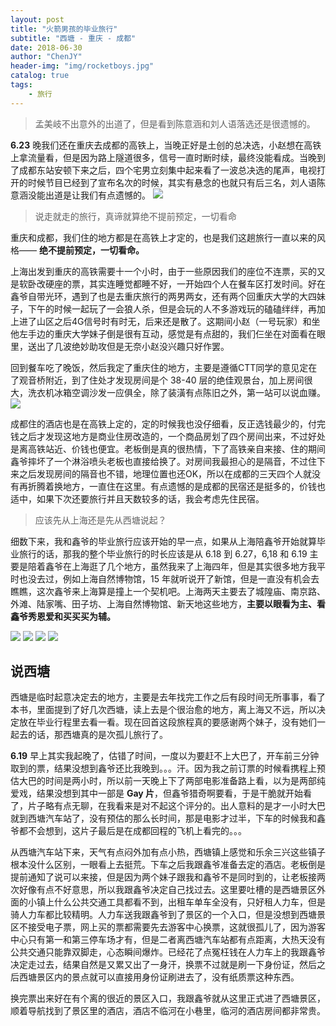 ```yaml
---
layout: post
title: "火箭男孩的毕业旅行"
subtitle: "西塘 - 重庆 - 成都"
date: 2018-06-30
author: "ChenJY"
header-img: "img/rocketboys.jpg"
catalog: true
tags: 
    - 旅行
---
```


> 孟美岐不出意外的出道了，但是看到陈意涵和刘人语落选还是很遗憾的。

**6.23** 晚我们还在重庆去成都的高铁上，当晚正好是土创的总决选，小赵想在高铁上拿流量看，但是因为路上隧道很多，信号一直时断时续，最终没能看成。当晚到了成都东站安顿下来之后，四个宅男立刻集中起来看了一波总决选的尾声，电视打开的时候节目已经到了宣布名次的时候，其实有悬念的也就只有后三名，刘人语陈意涵没能出道是让我们有点遗憾的。
![](http://o9oomuync.bkt.clouddn.com/biye1.jpg)

> 说走就走的旅行，真谛就算绝不提前预定，一切看命

重庆和成都，我们住的地方都是在高铁上才定的，也是我们这趟旅行一直以来的风格—— **绝不提前预定，一切看命。** 

上海出发到重庆的高铁需要十一个小时，由于一些原因我们的座位不连票，买的又是软卧改硬座的票，其实连睡觉都睡不好，一开始四个人在餐车区打发时间。好在鑫爷自带光环，遇到了也是去重庆旅行的两男两女，还有两个回重庆大学的大四妹子，下午的时候一起玩了一会狼人杀，但是会玩的人不多游戏玩的磕磕绊绊，再加上进了山区之后4G信号时有时无，后来还是散了。这期间小赵（一号玩家）和坐他左手边的重庆大学妹子倒是很有互动，感觉是有点甜的，我们仨坐在对面看在眼里，送出了几波绝妙助攻但是无奈小赵没兴趣只好作罢。

回到餐车吃了晚饭，然后我定了重庆住的地方，主要是遵循CTT同学的意见定在了观音桥附近，到了住处才发现房间是个 38-40 层的绝佳观景台，加上房间很大，洗衣机冰箱空调沙发一应俱全，除了装潢有点陈旧之外，第一站可以说血赚。
![](http://o9oomuync.bkt.clouddn.com/biye2.jpg)

成都住的酒店也是在高铁上定的，定的时候我也没仔细看，反正选钱最少的，付完钱之后才发现这地方是商业住房改造的，一个商品房划了四个房间出来，不过好处是离高铁站近、价钱也便宜。老板倒是真的很热情，下了高铁亲自来接、住的期间鑫爷摔坏了一个淋浴喷头老板也直接给换了。对房间我最担心的是隔音，不过住下来之后发现房间的隔音也不错，地理位置也还OK，所以在成都的三天四个人就没有再折腾着换地方，一直住在这里。有点遗憾的是成都的民宿还是挺多的，价钱也适中，如果下次还要旅行并且天数较多的话，我会考虑先住民宿。

> 应该先从上海还是先从西塘说起？

细数下来，我和鑫爷的毕业旅行应该开始的早一点，如果从上海陪鑫爷开始就算毕业旅行的话，那我的整个毕业旅行的时长应该是从 6.18 到 6.27，6,18 和 6.19 主要是陪着鑫爷在上海逛了几个地方，虽然我来了上海四年，但是其实很多地方我平时也没去过，例如上海自然博物馆，15 年就听说开了新馆，但是一直没有机会去瞧瞧，这次鑫爷来上海算是撞上一个契机吧。上海两天主要去了城隍庙、南京路、外滩、陆家嘴、田子坊、上海自然博物馆、新天地这些地方，**主要以眼看为主、看鑫爷秀恩爱和买买买为辅。**

![](http://o9oomuync.bkt.clouddn.com/biye3.jpg)
![](http://o9oomuync.bkt.clouddn.com/biye4.jpg)
![](http://o9oomuync.bkt.clouddn.com/biye5.jpg)
![](http://o9oomuync.bkt.clouddn.com/biye6.jpg)

## 说西塘

西塘是临时起意决定去的地方，主要是去年找完工作之后有段时间无所事事，看了本书，里面提到了好几次西塘，读上去是个很治愈的地方，离上海又不远，所以决定放在毕业行程里去看一看。现在回首这段旅程真的要感谢两个妹子，没有她们一起去的话，那西塘真的是次孤儿旅行了。

**6.19** 早上其实我起晚了，估错了时间，一度以为要赶不上大巴了，开车前三分钟取到的票，结果没想到鑫爷还比我晚到。。。汗。因为我之前订票的时候看携程上预估大巴的时间是两小时，所以前一天晚上下了两部电影准备路上看，以为是两部纯爱戏，结果没想到其中一部是 **Gay 片**，但鑫爷猎奇啊要看，于是干脆就开始看了，片子略有点无聊，在我看来是对不起这个评分的。出人意料的是才一小时大巴就到西塘汽车站了，没有预估的那么长时间，那是电影才过半，下车的时候我和鑫爷都不会想到，这片子最后是在成都回程的飞机上看完的。。。

从西塘汽车站下来，天气有点闷外加有点小热，西塘镇上感觉和乐余三兴这些镇子根本没什么区别，一眼看上去挺荒。下车之后我跟鑫爷准备去定的酒店。老板倒是提前通知了说可以来接，但是因为两个妹子跟我和鑫爷不是同时到的，让老板接两次好像有点不好意思，所以我跟鑫爷决定自己找过去。这里要吐槽的是西塘景区外面的小镇上什么公共交通工具都看不到，出租车单车全没有，只好租人力车，但是骑人力车都比较精明。人力车送我跟鑫爷到了景区的一个入口，但是没想到西塘景区不接受电子票，网上买的票都需要先去游客中心换票，这就很孤儿了，因为游客中心只有第一和第三停车场才有，但是二者离西塘汽车站都有点距离，大热天没有公共交通只能靠双脚走，心态瞬间爆炸。已经花了点冤枉钱在人力车上的我跟鑫爷决定走过去，结果自然是又累又出了一身汗，换票不过就是刷一下身份证，然后之后西塘景区内的景点就可以直接用身份证刷进去了，没有纸质票这种东西。

换完票出来好在有个离的很近的景区入口，我跟鑫爷就从这里正式进了西塘景区，顺着导航找到了景区里的酒店，酒店不临河在小巷里，临河的酒店房间都非常贵。

